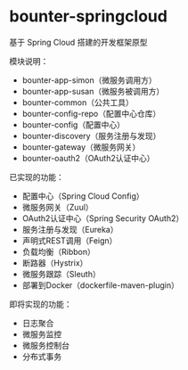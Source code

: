 # bounter-springcloud
基于 Spring Cloud 搭建的开发框架原型

模块说明：
- bounter-app-simon（微服务调用方）
- bounter-app-susan（微服务被调用方）
- bounter-common（公共工具）
- bounter-config-repo（配置中心仓库）
- bounter-config（配置中心）
- bounter-discovery（服务注册与发现）
- bounter-gateway（微服务网关）
- bounter-oauth2（OAuth2认证中心）

已实现的功能：
   - 配置中心（Spring Cloud Config）
   - 微服务网关（Zuul）
   - OAuth2认证中心（Spring Security OAuth2）
   - 服务注册与发现（Eureka）
   - 声明式REST调用（Feign）
   - 负载均衡（Ribbon）
   - 断路器（Hystrix）
   - 微服务跟踪（Sleuth）
   - 部署到Docker（dockerfile-maven-plugin）
   
   
即将实现的功能：
  - 日志聚合
  - 微服务监控
  - 微服务控制台
  - 分布式事务
   
